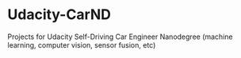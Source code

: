 # Udacity-CarND
Projects for Udacity Self-Driving Car Engineer Nanodegree (machine learning, computer vision, sensor fusion, etc)
